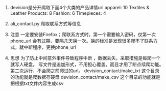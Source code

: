 1. devision是分开爬取下面4个大类的产品详情url
    apparel: 10
    Textiles & Leather Products: 8
    Fashion: 6
    Timepieces: 4

2. ali_contact.py
    爬取联系方式等信息

3. 注意
    一定要安装Firefox；爬联系方式时，第一个需要输入密码，仅第一次
    phone_url 会有过期，要隔几天换一次。换的标准是发现很多爬不了联系方式，就中断程序，更换phone_url

4. 思想
    为了防止中间意外事件导致程序中断 ，数据丢失，采取措施是每爬一个就写人硬盘。
    写文件是追加形式，不用担心覆盖。而且才用了断点续爬功能。第二次运行，不会爬之前爬过的url。
    devision_contact/make_txt  这个目录的功能就是爬数据存硬盘
    devision_contact/make_csv  这个目录的功能就是把根据txt文件内容生成csv
